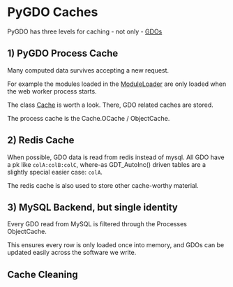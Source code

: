 # PyGDO Caches

PyGDO has three levels for caching - not only - [GDOs](../gdo/base/GDO.py)



## 1) PyGDO Process Cache

Many computed data survives accepting a new request.

For example the modules loaded in the [ModuleLoader](../gdo/base/ModuleLoader.py)
are only loaded when the web worker process starts.

The class [Cache](../gdo/base/Cache.py) is worth a look.
There, GDO related caches are stored.

The process cache is the Cache.OCache / ObjectCache.


## 2) Redis Cache

When possible, GDO data is read from redis instead of mysql.
All GDO have a pk like `colA:colB:colC`,
where-as GDT_AutoInc() driven tables are a slightly special easier case: `colA`. 

The redis cache is also used to store other cache-worthy material.


## 3) MySQL Backend, but single identity

Every GDO read from MySQL is filtered through the Processes ObjectCache.

This ensures every row is only loaded once into memory,
and GDOs can be updated easily across the software we write.


## Cache Cleaning

